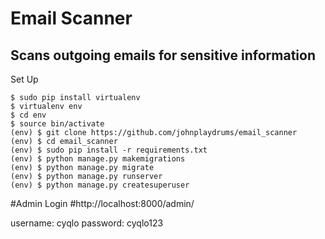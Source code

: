# Email Scanner
## Scans outgoing emails for sensitive information

Set Up

```
$ sudo pip install virtualenv
$ virtualenv env
$ cd env
$ source bin/activate
(env) $ git clone https://github.com/johnplaydrums/email_scanner
(env) $ cd email_scanner
(env) $ sudo pip install -r requirements.txt
(env) $ python manage.py makemigrations
(env) $ python manage.py migrate
(env) $ python manage.py runserver
(env) $ python manage.py createsuperuser
```

#Admin Login
#http://localhost:8000/admin/

username: cyqlo
password: cyqlo123
